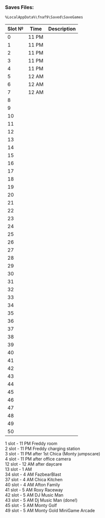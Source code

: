 ### Saves Files:
```
%LocalAppData%\fnaf9\Saved\SaveGames
```

| Slot № | Time | Description |
|---|---|---|
| 0 | 11 PM |  |
| 1 | 11 PM |  |
| 2 | 11 PM |  |
| 3 | 11 PM |  |
| 4 | 11 PM |  |
| 5 | 12 AM |  |
| 6 | 12 AM |  |
| 7 | 12 AM |  |
| 8 |  |  |
| 9 |  |  |
| 10 |  |  |
| 11 |  |  |
| 12 |  |  |
| 13 |  |  |
| 14 |  |  |
| 15 |  |  |
| 16 |  |  |
| 17 |  |  |
| 18 |  |  |
| 19 |  |  |
| 20 |  |  |
| 21 |  |  |
| 22 |  |  |
| 23 |  |  |
| 24 |  |  |
| 25 |  |  |
| 26 |  |  |
| 27 |  |  |
| 28 |  |  |
| 29 |  |  |
| 30 |  |  |
| 31 |  |  |
| 32 |  |  |
| 33 |  |  |
| 34 |  |  |
| 35 |  |  |
| 36 |  |  |
| 37 |  |  |
| 38 |  |  |
| 39 |  |  |
| 40 |  |  |
| 41 |  |  |
| 42 |  |  |
| 43 |  |  |
| 44 |  |  |
| 45 |  |  |
| 46 |  |  |
| 47 |  |  |
| 48 |  |  |
| 49 |  |  |
| 50 |  |  |

1 slot - 11 PM Freddy room
<br>
2 slot - 11 PM Freddy charging station
<br>
3 slot - 11 PM after 1st Chica (Monty jumpscare) 
<br>
4 slot - 11 PM after office camera
<br>
12 slot - 12 AM after daycare
<br>
13 slot - 1 AM
<br>
34 slot - 4 AM FazbearBlast
<br>
37 slot - 4 AM Chica Kitchen
<br>
40 slot - 4 AM Afton Family
<br>
41 slot - 5 AM Roxy Raceway
<br>
42 slot - 5 AM DJ Music Man
<br>
43 slot - 5 AM Dj Music Man (done!)
<br>
45 slot - 5 AM Monty Golf
<br>
49 slot - 5 AM Monty Gold MiniGame Arcade
